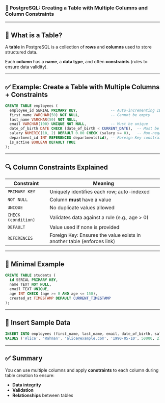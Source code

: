 ### 🧱 PostgreSQL: **Creating a Table with Multiple Columns and Column Constraints**

---

## 🔹 What is a Table?

A **table** in PostgreSQL is a collection of **rows** and **columns** used to store structured data.

Each **column** has a **name**, a **data type**, and often **constraints** (rules to ensure data validity).

---

## ✅ Example: Create a Table with Multiple Columns + Constraints

```sql
CREATE TABLE employees (
  employee_id SERIAL PRIMARY KEY,               -- Auto-incrementing ID
  first_name VARCHAR(50) NOT NULL,              -- Cannot be empty
  last_name VARCHAR(50) NOT NULL,
  email VARCHAR(100) UNIQUE NOT NULL,           -- Must be unique
  date_of_birth DATE CHECK (date_of_birth < CURRENT_DATE),  -- Must be in the past
  salary NUMERIC(10, 2) DEFAULT 0.00 CHECK (salary >= 0),   -- Non-negative
  department_id INT REFERENCES departments(id), -- Foreign Key constraint
  is_active BOOLEAN DEFAULT TRUE
);
```

---

## 🔍 Column Constraints Explained

| Constraint          | Meaning                                                                |
| ------------------- | ---------------------------------------------------------------------- |
| `PRIMARY KEY`       | Uniquely identifies each row; auto-indexed                             |
| `NOT NULL`          | Column **must** have a value                                           |
| `UNIQUE`            | No duplicate values allowed                                            |
| `CHECK (condition)` | Validates data against a rule (e.g., age > 0)                          |
| `DEFAULT`           | Value used if none is provided                                         |
| `REFERENCES`        | Foreign Key: Ensures the value exists in another table (enforces link) |

---

## 📘 Minimal Example

```sql
CREATE TABLE students (
  id SERIAL PRIMARY KEY,
  name TEXT NOT NULL,
  email TEXT UNIQUE,
  age INT CHECK (age >= 0 AND age <= 150),
  created_at TIMESTAMP DEFAULT CURRENT_TIMESTAMP
);
```

---

## 🧪 Insert Sample Data

```sql
INSERT INTO employees (first_name, last_name, email, date_of_birth, salary, department_id)
VALUES ('Alice', 'Rahman', 'alice@example.com', '1990-05-10', 50000, 2);
```

---

## ✅ Summary

You can use multiple columns and apply **constraints** to each column during table creation to ensure:

* **Data integrity**
* **Validation**
* **Relationships** between tables

